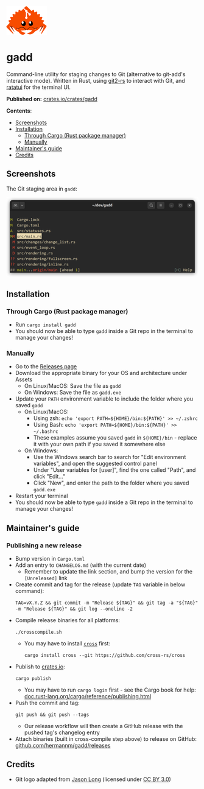 <img alt="Ferris the Crab, mascot of the Rust programming language, holding Git logo" width="106" height="75" src="https://github.com/hermannm/gadd/blob/assets/ferris-the-git-crab.png?raw=true" />

# gadd

Command-line utility for staging changes to Git (alternative to git-add's interactive mode). Written
in Rust, using [git2-rs](https://github.com/rust-lang/git2-rs) to interact with Git, and
[ratatui](https://github.com/tui-rs-revival/ratatui) for the terminal UI.

**Published on:** [crates.io/crates/gadd](https://crates.io/crates/gadd)

**Contents**:

- [Screenshots](#screenshots)
- [Installation](#installation)
  - [Through Cargo (Rust package manager)](#through-cargo-rust-package-manager)
  - [Manually](#manually)
- [Maintainer's guide](#maintainers-guide)
- [Credits](#credits)

## Screenshots

The Git staging area in `gadd`:

![Screenshot of the gadd terminal application](https://github.com/hermannm/gadd/blob/assets/gadd-staging-area.png?raw=true)

## Installation

### Through Cargo (Rust package manager)

- Run `cargo install gadd`
- You should now be able to type `gadd` inside a Git repo in the terminal to manage your changes!

### Manually

- Go to the [Releases page](https://github.com/hermannm/gadd/releases)
- Download the appropriate binary for your OS and architecture under Assets
  - On Linux/MacOS: Save the file as `gadd`
  - On Windows: Save the file as `gadd.exe`
- Update your `PATH` environment variable to include the folder where you saved `gadd`
  - On Linux/MacOS:
    - Using zsh: `echo 'export PATH=${HOME}/bin:${PATH}' >> ~/.zshrc`
    - Using Bash: `echo 'export PATH=${HOME}/bin:${PATH}' >> ~/.bashrc`
    - These examples assume you saved `gadd` in `${HOME}/bin` - replace it with your own path if you
      saved it somewhere else
  - On Windows:
    - Use the Windows search bar to search for "Edit environment variables", and open the suggested
      control panel
    - Under "User variables for \[user\]", find the one called "Path", and click "Edit..."
    - Click "New", and enter the path to the folder where you saved `gadd.exe`
- Restart your terminal
- You should now be able to type `gadd` inside a Git repo in the terminal to manage your changes!

## Maintainer's guide

### Publishing a new release

- Bump version in `Cargo.toml`
- Add an entry to `CHANGELOG.md` (with the current date)
  - Remember to update the link section, and bump the version for the `[Unreleased]` link
- Create commit and tag for the release (update `TAG` variable in below command):
  ```
  TAG=vX.Y.Z && git commit -m "Release ${TAG}" && git tag -a "${TAG}" -m "Release ${TAG}" && git log --oneline -2
  ```
- Compile release binaries for all platforms:
  ```
  ./crosscompile.sh
  ```
  - You may have to install [`cross`](https://github.com/cross-rs/cross) first:
    ```
    cargo install cross --git https://github.com/cross-rs/cross
    ```
- Publish to [crates.io](https://crates.io):
  ```
  cargo publish
  ```
  - You may have to run `cargo login` first - see the Cargo book for help:
    [doc.rust-lang.org/cargo/reference/publishing.html](https://doc.rust-lang.org/cargo/reference/publishing.html)
- Push the commit and tag:
  ```
  git push && git push --tags
  ```
  - Our release workflow will then create a GitHub release with the pushed tag's changelog entry
- Attach binaries (built in cross-compile step above) to release on GitHub:
  [github.com/hermannm/gadd/releases](https://github.com/hermannm/gadd/releases)

## Credits

- Git logo adapted from [Jason Long](https://git-scm.com/downloads/logos) (licensed under
  [CC BY 3.0](https://creativecommons.org/licenses/by/3.0/))
